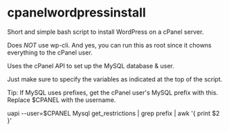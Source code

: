 # cpanelwordpressinstall
Short and simple bash script to install WordPress on a cPanel server.

Does *NOT* use wp-cli.  And yes, you can run this as root since it chowns everything to the cPanel user.

Uses the cPanel API to set up the MySQL database & user.

Just make sure to specify the variables as indicated at the top of the script.

Tip:  If MySQL uses prefixes, get the cPanel user's MySQL prefix with this.  Replace $CPANEL with the username.

uapi --user=$CPANEL Mysql get_restrictions  | grep prefix | awk '{ print $2 }'
